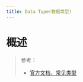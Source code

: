 ```yaml
---
title: Data Type(数据类型)
---
```


# 概述

> 参考：
> - [官方文档，常见类型](https://www.typescriptlang.org/docs/handbook/2/everyday-types.html)
